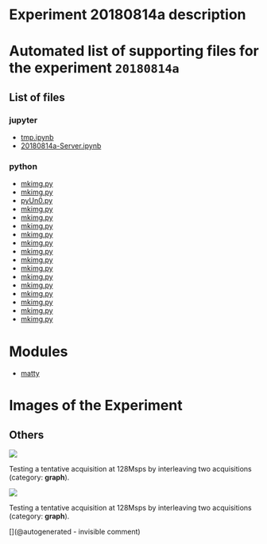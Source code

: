 # Experiment 20180814a description





# Automated list of supporting files for the __experiment `20180814a`__

## List of files

### jupyter

* [tmp.ipynb](/tmp.ipynb)
* [20180814a-Server.ipynb](/matty/20180814a/20180814a-Server.ipynb)


### python

* [mkimg.py](/include/images/hp2121/20181011a/mkimg.py)
* [mkimg.py](/include/images/724A/mkimg.py)
* [pyUn0.py](/matty/20180814a/pyUn0.py)
* [mkimg.py](/include/images/kretzaw145ba/20180811a/mkimg.py)
* [mkimg.py](/include/images/13avril2020/adrus/mkimg.py)
* [mkimg.py](/include/bard/brd90/mkimg.py)
* [mkimg.py](/include/images/hp2121/20181013a/mkimg.py)
* [mkimg.py](/include/images/sw45b/mkimg.py)
* [mkimg.py](/include/images/kretz-ar3-4-5b/mkimg.py)
* [mkimg.py](/matty/20180814a/mkimg.py)
* [mkimg.py](/include/images/13avril2020/diasonics_tr/mkimg.py)
* [mkimg.py](/include/bard/brd75/mkimg.py)
* [mkimg.py](/include/images/13avril2020/sw45b/mkimg.py)
* [mkimg.py](/include/images/724A/strangeatl/mkimg.py)
* [mkimg.py](/include/bard/images/mkimg.py)
* [mkimg.py](/include/bard/brd35/mkimg.py)
* [mkimg.py](/include/images/kretzaw145ba/mkimg.py)





# Modules

* [matty](/matty/)




# Images of the Experiment

## Others

![](/matty/20180814a/128Msps_20180813a-9-fft.jpg)

Testing a tentative acquisition at 128Msps by interleaving two acquisitions (category: __graph__).

![](/matty/20180814a/images/20180813a-9.jpg)

Testing a tentative acquisition at 128Msps by interleaving two acquisitions (category: __graph__).










[](@autogenerated - invisible comment)